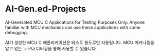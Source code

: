 # AI-Gen.ed-Projects
AI-Generated MCU C Applications for Testing Purposes Only.
Anyone familiar with MCU mechanics can use these applications with some debugging.

AI가 생성한 MCU C 애플리케이션은 테스트 용도로만 사용됩니다.
MCU 메커니즘을 알고 있는 누구나 디버깅을 통해 사용할 수 있습니다
